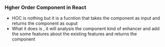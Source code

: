### Hgher Order Component in React
- HOC is nothing but it is a fucntion that takes the component as input and returns the component as ouput
- What it does is , it will analysis the component kind of enhancer and add the  some features about the existing features and returns the component
